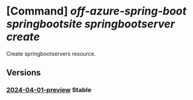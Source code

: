 # [Command] _off-azure-spring-boot springbootsite springbootserver create_

Create springbootservers resource.

## Versions

### [2024-04-01-preview](/Resources/mgmt-plane/L3N1YnNjcmlwdGlvbnMve30vcmVzb3VyY2Vncm91cHMve30vcHJvdmlkZXJzL21pY3Jvc29mdC5vZmZhenVyZXNwcmluZ2Jvb3Qvc3ByaW5nYm9vdHNpdGVzL3t9L3NwcmluZ2Jvb3RzZXJ2ZXJzL3t9/2024-04-01-preview.xml) **Stable**

<!-- mgmt-plane /subscriptions/{}/resourcegroups/{}/providers/microsoft.offazurespringboot/springbootsites/{}/springbootservers/{} 2024-04-01-preview -->
